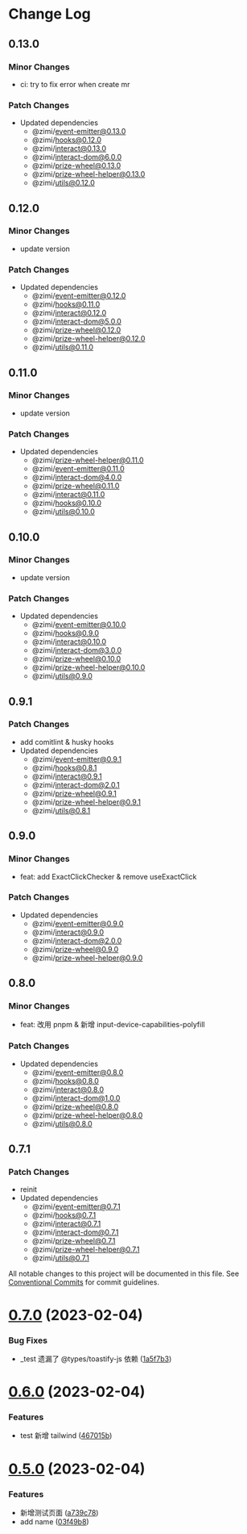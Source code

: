 # Change Log

## 0.13.0

### Minor Changes

- ci: try to fix error when create mr

### Patch Changes

- Updated dependencies
  - @zimi/event-emitter@0.13.0
  - @zimi/hooks@0.12.0
  - @zimi/interact@0.13.0
  - @zimi/interact-dom@6.0.0
  - @zimi/prize-wheel@0.13.0
  - @zimi/prize-wheel-helper@0.13.0
  - @zimi/utils@0.12.0

## 0.12.0

### Minor Changes

- update version

### Patch Changes

- Updated dependencies
  - @zimi/event-emitter@0.12.0
  - @zimi/hooks@0.11.0
  - @zimi/interact@0.12.0
  - @zimi/interact-dom@5.0.0
  - @zimi/prize-wheel@0.12.0
  - @zimi/prize-wheel-helper@0.12.0
  - @zimi/utils@0.11.0

## 0.11.0

### Minor Changes

- update version

### Patch Changes

- Updated dependencies
  - @zimi/prize-wheel-helper@0.11.0
  - @zimi/event-emitter@0.11.0
  - @zimi/interact-dom@4.0.0
  - @zimi/prize-wheel@0.11.0
  - @zimi/interact@0.11.0
  - @zimi/hooks@0.10.0
  - @zimi/utils@0.10.0

## 0.10.0

### Minor Changes

- update version

### Patch Changes

- Updated dependencies
  - @zimi/event-emitter@0.10.0
  - @zimi/hooks@0.9.0
  - @zimi/interact@0.10.0
  - @zimi/interact-dom@3.0.0
  - @zimi/prize-wheel@0.10.0
  - @zimi/prize-wheel-helper@0.10.0
  - @zimi/utils@0.9.0

## 0.9.1

### Patch Changes

- add comitlint & husky hooks
- Updated dependencies
  - @zimi/event-emitter@0.9.1
  - @zimi/hooks@0.8.1
  - @zimi/interact@0.9.1
  - @zimi/interact-dom@2.0.1
  - @zimi/prize-wheel@0.9.1
  - @zimi/prize-wheel-helper@0.9.1
  - @zimi/utils@0.8.1

## 0.9.0

### Minor Changes

- feat: add ExactClickChecker & remove useExactClick

### Patch Changes

- Updated dependencies
  - @zimi/event-emitter@0.9.0
  - @zimi/interact@0.9.0
  - @zimi/interact-dom@2.0.0
  - @zimi/prize-wheel@0.9.0
  - @zimi/prize-wheel-helper@0.9.0

## 0.8.0

### Minor Changes

- feat: 改用 pnpm & 新增 input-device-capabilities-polyfill

### Patch Changes

- Updated dependencies
  - @zimi/event-emitter@0.8.0
  - @zimi/hooks@0.8.0
  - @zimi/interact@0.8.0
  - @zimi/interact-dom@1.0.0
  - @zimi/prize-wheel@0.8.0
  - @zimi/prize-wheel-helper@0.8.0
  - @zimi/utils@0.8.0

## 0.7.1

### Patch Changes

- reinit
- Updated dependencies
  - @zimi/event-emitter@0.7.1
  - @zimi/hooks@0.7.1
  - @zimi/interact@0.7.1
  - @zimi/interact-dom@0.7.1
  - @zimi/prize-wheel@0.7.1
  - @zimi/prize-wheel-helper@0.7.1
  - @zimi/utils@0.7.1

All notable changes to this project will be documented in this file.
See [Conventional Commits](https://conventionalcommits.org) for commit guidelines.

# [0.7.0](https://github.com/xiaomingTang/xiaoming/compare/v0.6.0...v0.7.0) (2023-02-04)

### Bug Fixes

- \_test 遗漏了 @types/toastify-js 依赖 ([1a5f7b3](https://github.com/xiaomingTang/xiaoming/commit/1a5f7b39ccb253461c2c246359624fe098a0c9e4))

# [0.6.0](https://github.com/xiaomingTang/xiaoming/compare/v0.5.0...v0.6.0) (2023-02-04)

### Features

- test 新增 tailwind ([467015b](https://github.com/xiaomingTang/xiaoming/commit/467015b5084442aed5010163c21e3bea9ae9a2fc))

# [0.5.0](https://github.com/xiaomingTang/xiaoming/compare/v0.4.0...v0.5.0) (2023-02-04)

### Features

- 新增测试页面 ([a739c78](https://github.com/xiaomingTang/xiaoming/commit/a739c7807c4eff92aedcc76f3d23b531932a8119))
- add name ([03f49b8](https://github.com/xiaomingTang/xiaoming/commit/03f49b844c85d63175dcb0c27f67f6771677177d))
